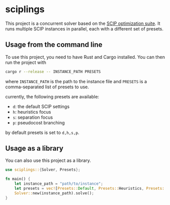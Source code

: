 # sciplings

This project is a concurrent solver based on the [SCIP optimization suite](https://scipopt.org/). It runs multiple SCIP instances in parallel,
each with a different set of presets.


## Usage from the command line
To use this project, you need to have Rust and Cargo installed. You can then run the project with
```sh
cargo r --release -- INSTANCE_PATH PRESETS   
```
where `INSTANCE_PATH` is the path to the instance file and `PRESETS` is a comma-separated list of presets to use.

currently, the following presets are available:
- `d`: the default SCIP settings
- `h`: heuristics focus
- `s`: separation focus
- `p`: pseudocost branching

by default presets is set to `d,h,s,p`.

## Usage as a library
You can also use this project as a library.

```rust
use sciplings::{Solver, Presets};

fn main() {
    let instance_path = "path/to/instance";
    let presets = vec![Presets::Default, Presets::Heuristics, Presets::Separation, Presets::Pseudocost];
    Solver::new(instance_path).solve();
}
```